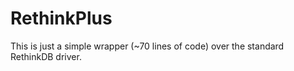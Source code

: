 # RethinkPlus

This is just a simple wrapper (~70 lines of code) over the standard RethinkDB driver.

